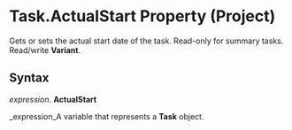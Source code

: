 
# Task.ActualStart Property (Project)

Gets or sets the actual start date of the task. Read-only for summary tasks. Read/write  **Variant**.


## Syntax

 _expression_. **ActualStart**

 _expression_A variable that represents a  **Task** object.

